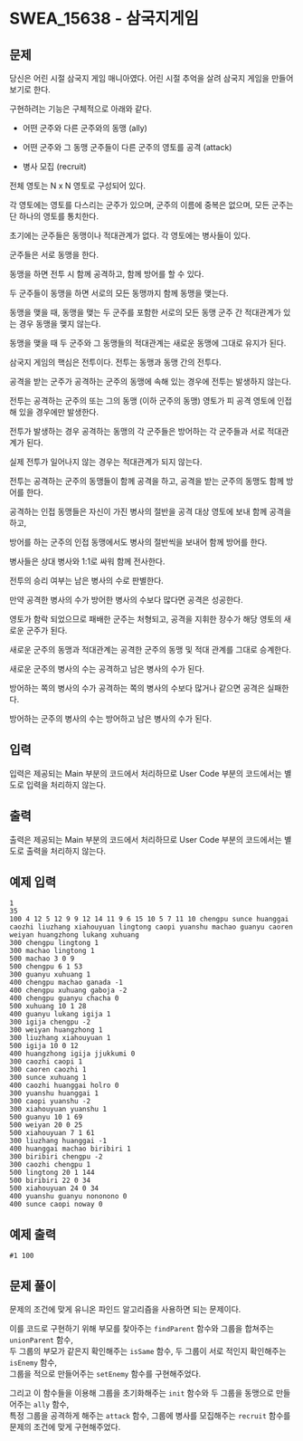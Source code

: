 # SWEA_15638 - 삼국지게임

## 문제

당신은 어린 시절 삼국지 게임 매니아였다. 어린 시절 추억을 살려 삼국지 게임을 만들어보기로 한다.

구현하려는 기능은 구체적으로 아래와 같다.

- 어떤 군주와 다른 군주와의 동맹 (ally)

- 어떤 군주와 그 동맹 군주들이 다른 군주의 영토를 공격 (attack)

- 병사 모집 (recruit)

전체 영토는 N x N 영토로 구성되어 있다.

각 영토에는 영토를 다스리는 군주가 있으며, 군주의 이름에 중복은 없으며, 모든 군주는 단 하나의 영토를 통치한다.

초기에는 군주들은 동맹이나 적대관계가 없다. 각 영토에는 병사들이 있다.

군주들은 서로 동맹을 한다.

동맹을 하면 전투 시 함께 공격하고, 함께 방어를 할 수 있다.

두 군주들이 동맹을 하면 서로의 모든 동맹까지 함께 동맹을 맺는다.

동맹을 맺을 때, 동맹을 맺는 두 군주를 포함한 서로의 모든 동맹 군주 간 적대관계가 있는 경우 동맹을 맺지 않는다.

동맹을 맺을 때 두 군주와 그 동맹들의 적대관계는 새로운 동맹에 그대로 유지가 된다.

삼국지 게임의 핵심은 전투이다. 전투는 동맹과 동맹 간의 전투다.

공격을 받는 군주가 공격하는 군주의 동맹에 속해 있는 경우에 전투는 발생하지 않는다.

전투는 공격하는 군주의 또는 그의 동맹 (이하 군주의 동맹) 영토가 피 공격 영토에 인접해 있을 경우에만 발생한다.

전투가 발생하는 경우 공격하는 동맹의 각 군주들은 방어하는 각 군주들과 서로 적대관계가 된다.

실제 전투가 일어나지 않는 경우는 적대관계가 되지 않는다.

전투는 공격하는 군주의 동맹들이 함께 공격을 하고, 공격을 받는 군주의 동맹도 함께 방어를 한다.

공격하는 인접 동맹들은 자신이 가진 병사의 절반을 공격 대상 영토에 보내 함께 공격을 하고,

방어를 하는 군주의 인접 동맹에서도 병사의 절반씩을 보내어 함께 방어를 한다.

병사들은 상대 병사와 1:1로 싸워 함께 전사한다.

전투의 승리 여부는 남은 병사의 수로 판별한다.

만약 공격한 병사의 수가 방어한 병사의 수보다 많다면 공격은 성공한다.

영토가 함락 되었으므로 패배한 군주는 처형되고, 공격을 지휘한 장수가 해당 영토의 새로운 군주가 된다.

새로운 군주의 동맹과 적대관계는 공격한 군주의 동맹 및 적대 관계를 그대로 승계한다.

새로운 군주의 병사의 수는 공격하고 남은 병사의 수가 된다.

방어하는 쪽의 병사의 수가 공격하는 쪽의 병사의 수보다 많거나 같으면 공격은 실패한다.

방어하는 군주의 병사의 수는 방어하고 남은 병사의 수가 된다.

## 입력

입력은 제공되는 Main 부분의 코드에서 처리하므로 User Code 부분의 코드에서는 별도로 입력을 처리하지 않는다.

## 출력

출력은 제공되는 Main 부분의 코드에서 처리하므로 User Code 부분의 코드에서는 별도로 출력을 처리하지 않는다.

## 예제 입력

```
1
35
100 4 12 5 12 9 9 12 14 11 9 6 15 10 5 7 11 10 chengpu sunce huanggai caozhi liuzhang xiahouyuan lingtong caopi yuanshu machao guanyu caoren weiyan huangzhong lukang xuhuang
300 chengpu lingtong 1
300 machao lingtong 1
500 machao 3 0 9
500 chengpu 6 1 53
300 guanyu xuhuang 1
400 chengpu machao ganada -1
400 chengpu xuhuang gaboja -2
400 chengpu guanyu chacha 0
500 xuhuang 10 1 28
400 guanyu lukang igija 1
300 igija chengpu -2
300 weiyan huangzhong 1
300 liuzhang xiahouyuan 1
500 igija 10 0 12
400 huangzhong igija jjukkumi 0
300 caozhi caopi 1
300 caoren caozhi 1
300 sunce xuhuang 1
400 caozhi huanggai holro 0
300 yuanshu huanggai 1
300 caopi yuanshu -2
300 xiahouyuan yuanshu 1
500 guanyu 10 1 69
500 weiyan 20 0 25
500 xiahouyuan 7 1 61
300 liuzhang huanggai -1
400 huanggai machao biribiri 1
300 biribiri chengpu -2
300 caozhi chengpu 1
500 lingtong 20 1 144
500 biribiri 22 0 34
500 xiahouyuan 24 0 34
400 yuanshu guanyu nononono 0
400 sunce caopi noway 0
```

## 예제 출력

```
#1 100
```

## 문제 풀이

문제의 조건에 맞게 유니온 파인드 알고리즘을 사용하면 되는 문제이다.

이를 코드로 구현하기 위해 부모를 찾아주는 `findParent` 함수와 그룹을 합쳐주는 `unionParent` 함수,  
두 그룹의 부모가 같은지 확인해주는 `isSame` 함수, 두 그룹이 서로 적인지 확인해주는 `isEnemy` 함수,  
그룹을 적으로 만들어주는 `setEnemy` 함수를 구현해주었다.

그리고 이 함수들을 이용해 그룹을 초기화해주는 `init` 함수와 두 그룹을 동맹으로 만들어주는 `ally` 함수,  
특정 그룹을 공격하게 해주는 `attack` 함수, 그룹에 병사를 모집해주는 `recruit` 함수를 문제의 조건에 맞게 구현해주었다.
